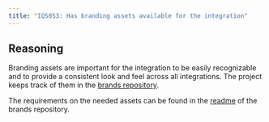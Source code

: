 ```yaml
---
title: "IQS053: Has branding assets available for the integration"
---
```


## Reasoning

Branding assets are important for the integration to be easily recognizable and to provide a consistent look and feel across all integrations.
The project keeps track of them in the [brands repository](https://github.com/home-assistant/brands).

The requirements on the needed assets can be found in the [readme](https://github.com/home-assistant/brands/blob/master/README.md) of the brands repository.